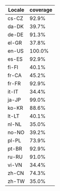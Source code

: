 ﻿| Locale | coverage |
| ------ | -------- |
| cs-CZ | 92.9% |
| da-DK | 39.7% |
| de-DE | 91.3% |
| el-GR | 37.8% |
| en-US | 100.0% |
| es-ES | 92.9% |
| fi-FI | 40.1% |
| fr-CA | 45.2% |
| fr-FR | 92.9% |
| it-IT | 34.4% |
| ja-JP | 99.0% |
| ko-KR | 88.6% |
| lt-LT | 40.1% |
| nl-NL | 35.0% |
| no-NO | 39.2% |
| pl-PL | 73.9% |
| pt-BR | 92.9% |
| ru-RU | 91.0% |
| vi-VN | 34.4% |
| zh-CN | 74.3% |
| zh-TW | 35.0% |
